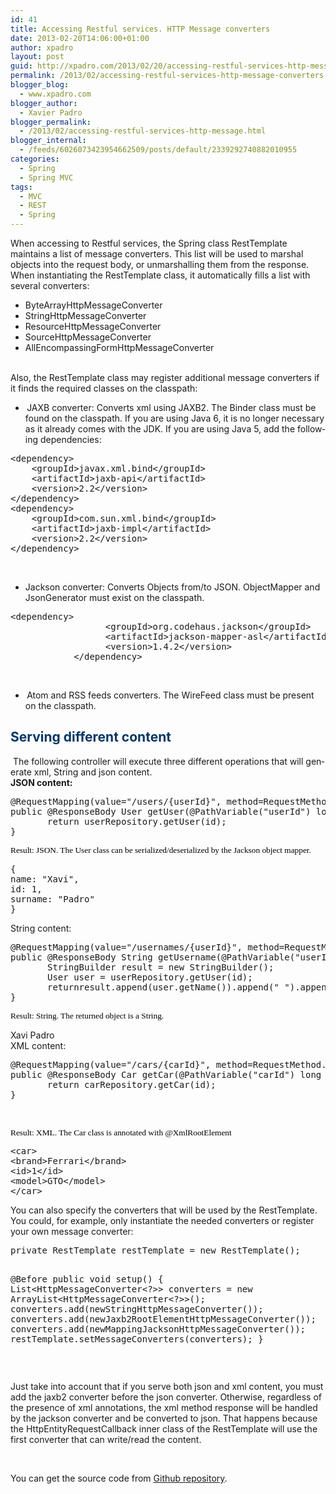 ```yaml
---
id: 41
title: Accessing Restful services. HTTP Message converters
date: 2013-02-20T14:06:00+01:00
author: xpadro
layout: post
guid: http://xpadro.com/2013/02/20/accessing-restful-services-http-message-converters/
permalink: /2013/02/accessing-restful-services-http-message-converters.html
blogger_blog:
  - www.xpadro.com
blogger_author:
  - Xavier Padro
blogger_permalink:
  - /2013/02/accessing-restful-services-http-message.html
blogger_internal:
  - /feeds/6026073423954662509/posts/default/2339292740882010955
categories:
  - Spring
  - Spring MVC
tags:
  - MVC
  - REST
  - Spring
---
```


When accessing to Restful services, the Spring class RestTemplate maintains a list of message converters. This list will be used to marshal objects into the request body, or unmarshalling them from the response. When instantiating the RestTemplate class, it automatically fills a list with several converters:

  * <span lang="EN-US">ByteArrayHttpMessageConverter</span>
  * <span lang="EN-US">StringHttpMessageConverter</span>
  * <span lang="EN-US">ResourceHttpMessageConverter</span>
  * <span lang="EN-US">SourceHttpMessageConverter</span>
  * <span lang="EN-US">AllEncompassingFormHttpMessageConverter</span>

<div>
   <span lang="EN-US" style="mso-ansi-language: EN-US;"><br /> </span><span lang="EN-US" style="mso-ansi-language: EN-US;">Also, the RestTemplate class may register additional message converters if it finds the required classes on the classpath:</span>
</div>

  * <span lang="EN-US" style="font-family: Symbol; mso-ansi-language: EN-US; mso-bidi-font-family: Symbol; mso-fareast-font-family: Symbol;"><span style="font: 7.0pt 'Times New Roman';"> </span></span><span lang="EN-US" style="mso-ansi-language: EN-US;">JAXB converter: Converts xml using JAXB2. The Binder class must be found on the classpath. If you are using Java 6, it is no longer necessary as it already comes with the JDK. If you are using Java 5, add the following dependencies:</span>

<div>
  <pre class="lang:xhtml decode:true">&lt;dependency&gt;
    &lt;groupId&gt;javax.xml.bind&lt;/groupId&gt;
    &lt;artifactId&gt;jaxb-api&lt;/artifactId&gt;
    &lt;version&gt;2.2&lt;/version&gt;
&lt;/dependency&gt;
&lt;dependency&gt;
    &lt;groupId&gt;com.sun.xml.bind&lt;/groupId&gt;
    &lt;artifactId&gt;jaxb-impl&lt;/artifactId&gt;
    &lt;version&gt;2.2&lt;/version&gt;
&lt;/dependency&gt;</pre>
</div>

&nbsp;

  * <span style="text-indent: -18pt;">Jackson converter: Converts Objects from/to JSON. ObjectMapper and JsonGenerator must exist on the classpath.</span>

<div>
  <pre class="lang:xhtml decode:true">&lt;dependency&gt;
                  &lt;groupId&gt;org.codehaus.jackson&lt;/groupId&gt;
                  &lt;artifactId&gt;jackson-mapper-asl&lt;/artifactId&gt;
                  &lt;version&gt;1.4.2&lt;/version&gt;
            &lt;/dependency&gt;</pre>
  
  <p>
    &nbsp;
  </p>
</div>

  * <span lang="EN-US" style="font-family: Symbol; mso-ansi-language: EN-US; mso-bidi-font-family: Symbol; mso-fareast-font-family: Symbol;"><span style="font: 7.0pt 'Times New Roman';"> </span></span><span lang="EN-US" style="mso-ansi-language: EN-US;">Atom and RSS feeds converters. The WireFeed class must be present on the classpath.</span>


## <span style="color: #073763;"><span lang="EN-US" style="mso-ansi-language: EN-US;">Serving different content</span></span>

<div>
   <span lang="EN-US" style="mso-ansi-language: EN-US;">The following controller will execute three different operations that will generate xml, String and json content.</span>
</div>

<div>
  <strong>JSON content:</strong>
</div>

<div>
  <pre class="lang:java decode:true">@RequestMapping(value="/users/{userId}", method=RequestMethod.GET)
public @ResponseBody User getUser(@PathVariable("userId") long id) {
       return userRepository.getUser(id);
}</pre>
  
  <p>
    <span style="color: black; font-family: Consolas; font-size: 10pt;">Result: JSON. The User class can be serialized/deserialized by the Jackson object mapper.</span>
  </p>
</div>

<div>
  <pre class="lang:js decode:true">{
name: "Xavi",
id: 1,
surname: "Padro"
}</pre>
</div>

<div>
  String content:
</div>

<div>
  <pre class="lang:java decode:true ">@RequestMapping(value="/usernames/{userId}", method=RequestMethod.GET)
public @ResponseBody String getUsername(@PathVariable("userId") long id) {
       StringBuilder result = new StringBuilder();
       User user = userRepository.getUser(id);
       returnresult.append(user.getName()).append(" ").append(user.getSurname()).toString();
}</pre>
  
  <p>
    <span style="color: black; font-family: Consolas; font-size: 10pt;">Result: String. The returned object is a String.</span>
  </p>
</div>

<div>
  <div>
    Xavi Padro
  </div>
</div>

<div>
  XML content:
</div>

<div>
  <pre class="lang:java decode:true">@RequestMapping(value="/cars/{carId}", method=RequestMethod.GET)
public @ResponseBody Car getCar(@PathVariable("carId") long id) {
       return carRepository.getCar(id);
}</pre>
  
  <p>
    &nbsp;
  </p>
</div>

<div>
  <span style="color: black; font-family: Consolas; font-size: 10.0pt; line-height: 115%;">Result: XML. The Car class is annotated with @XmlRootElement</span>
</div>

<div>
  <pre class="lang:xhtml decode:true ">&lt;car&gt;
&lt;brand&gt;Ferrari&lt;/brand&gt;
&lt;id&gt;1&lt;/id&gt;
&lt;model&gt;GTO&lt;/model&gt;
&lt;/car&gt;</pre>
</div>

<div>
  <span lang="EN-US" style="mso-ansi-language: EN-US;">You can also specify the converters that will be used by the RestTemplate. You could, for example, only instantiate the needed converters or register your own message converter:</span>
</div>

<div>
  <pre class="lang:java decode:true">private RestTemplate restTemplate = new RestTemplate();

@Before
public void setup() {
List&lt;HttpMessageConverter&lt;?&gt;&gt; converters = new ArrayList&lt;HttpMessageConverter&lt;?&gt;&gt;();
       converters.add(newStringHttpMessageConverter());
       converters.add(newJaxb2RootElementHttpMessageConverter());
       converters.add(newMappingJacksonHttpMessageConverter());
       restTemplate.setMessageConverters(converters);
}</pre>
  
  <p>
    &nbsp;
  </p>
</div>

<div>
  <span lang="EN-US" style="mso-ansi-language: EN-US;">Just take into account that if you serve both json and xml content, you must add the jaxb2 converter before the json converter. Otherwise, regardless of the presence of xml annotations, the xml method response will be handled by the jackson converter and be converted to json. That happens because the HttpEntityRequestCallback inner class of the RestTemplate will use the first converter that can write/read the content.</span>
</div>

&nbsp;

<div>
  You can get the source code from <a href="https://github.com/xpadro/spring-rest" target="_blank" rel="noopener">Github repository</a>.
</div>
